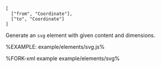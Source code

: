 
```### svg => string
[
  ["from", "Coordinate"],
  ["to", "Coordinate"]
]
```

Generate an `svg` element with given content and dimensions.

%EXAMPLE: example/elements/svg.js%

%FORK-xml example example/elements/svg%
